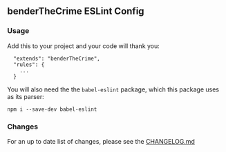## benderTheCrime ESLint Config
### Usage
Add this to your project and your code will thank you:

```
  "extends": "benderTheCrime",
  "rules": {
    ...
  }
```

You will also need the the `babel-eslint` package, which this package uses as
its parser:

```
npm i --save-dev babel-eslint
```

### Changes
For an up to date list of changes, please see the [CHANGELOG.md](https://github.com/benderTheCrime/eslint-config-benderTheCrime/blob/master/CHANGELOG.md "CHANGELOG")